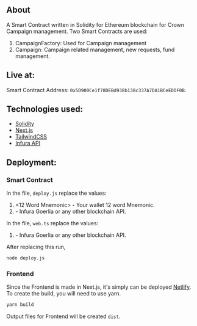 ## About

A Smart Contract written in Solidity for Ethereum blockchain for Crown Campaign management.
Two Smart Contracts are used:
1. CampaignFactory: Used for Campaign management
2. Campaign: Campaign related management, new requests, fund management.

## Live at:

Smart Contract Address: `0x5D900Ce1f78DEBd938b138c337A7DA1BCeEDDF0B`.
 
## Technologies used:

- [Solidity](https://docs.soliditylang.org/en/v0.8.18/)
- [Next.js](https://nextjs.org/)
- [TailwindCSS](https://tailwindcss.com)
- [Infura API](https://www.infura.io/)

## Deployment:

### Smart Contract

In the file, `deploy.js` replace the values:
1. <12 Word Mnemonic> - Your wallet 12 word Mnemonic.
2. <infura goerlia blockchain api> - Infura Goerlia or any other blockchain API.
 
In the file, `web.ts` replace the values:
1. <infura goerlia blockchain api> - Infura Goerlia or any other blockchain API.

After replacing this run,

```bash
node deploy.js
```

### Frontend

Since the Frontend is made in Next.js, it's simply can be deployed [Netlify](https://app.netlify.com/). To create the build, you will need to use yarn.

```bash
yarn build
```

Output files for Frontend will be created `dist`.
